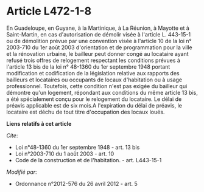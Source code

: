 # Article L472-1-8

En Guadeloupe, en Guyane, à la Martinique, à La Réunion, à Mayotte et à Saint-Martin, en cas d'autorisation de démolir visée
à l'article L. 443-15-1 ou de démolition prévue par une convention visée à l'article 10 de la loi n° 2003-710 du 1er août
2003 d'orientation et de programmation pour la ville et la rénovation urbaine, le bailleur peut donner congé au locataire
ayant refusé trois offres de relogement respectant les conditions prévues à l'article 13 bis de la loi n° 48-1360 du 1er
septembre 1948 portant modification et codification de la législation relative aux rapports des bailleurs et locataires ou
occupants de locaux d'habitation ou à usage professionnel. Toutefois, cette condition n'est pas exigée du bailleur qui
démontre qu'un logement, répondant aux conditions du même article 13 bis, a été spécialement conçu pour le relogement du
locataire. Le délai de préavis applicable est de six mois.A l'expiration du délai de préavis, le locataire est déchu de tout
titre d'occupation des locaux loués.

**Liens relatifs à cet article**

_Cite_:

  - Loi n°48-1360 du 1er septembre 1948 - art. 13 bis
  - Loi n°2003-710 du 1 août 2003 - art. 10
  - Code de la construction et de l'habitation. - art. L443-15-1

_Modifié par_:

  - Ordonnance n°2012-576 du 26 avril 2012 - art. 5
